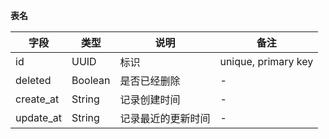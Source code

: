 **表名**

|字段|类型|说明|备注|
|-|-|-|-|
|id|UUID|标识|unique, primary key|
|deleted|Boolean|是否已经删除|-|
|create_at|String|记录创建时间|-|
|update_at|String|记录最近的更新时间|-|